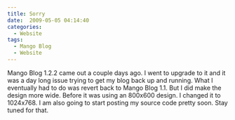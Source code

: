 ```yaml
---
title: Sorry
date:  2009-05-05 04:14:40
categories:
  - Website
tags:
  - Mango Blog
  - Website
---
```


Mango Blog 1.2.2 came out a couple days ago. I went to upgrade to it and it was a day long issue trying to get my blog back up and running. What I eventually had to do was revert back to Mango Blog 1.1. But I did make the design more wide. Before it was using an 800x600 design. I changed it to 1024x768. I am also going to start posting my source code pretty soon. Stay tuned for that.
